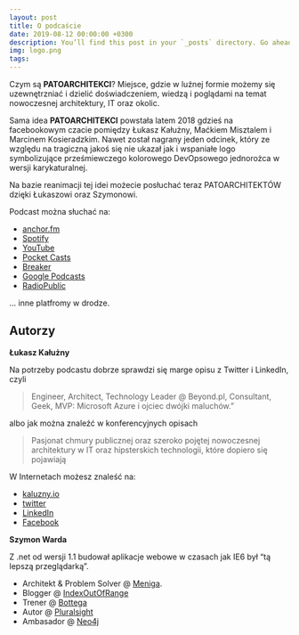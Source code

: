 ```yaml
---
layout: post
title: O podcaście
date: 2019-08-12 00:00:00 +0300
description: You’ll find this post in your `_posts` directory. Go ahead and edit it and re-build the site to see your changes. # Add post description (optional)
img: logo.png
tags: 
---
```

Czym są **PATOARCHITEKCI**? Miejsce, gdzie w luźnej formie możemy się uzewnętrzniać i dzielić doświadczeniem, wiedzą i poglądami na temat nowoczesnej architektury, IT oraz okolic.

Sama idea **PATOARCHITEKCI** powstała latem 2018 gdzieś na facebookowym czacie pomiędzy Łukasz Kałużny, Maćkiem Misztalem i Marcinem Kosieradzkim. Nawet został nagrany jeden odcinek, który ze względu na tragiczną jakoś się nie ukazał jak i wspaniałe logo symbolizujące prześmiewczego kolorowego DevOpsowego jednorożca w wersji karykaturalnej.

Na bazie reanimacji tej idei możecie posłuchać teraz PATOARCHITEKTÓW dzięki Łukaszowi oraz Szymonowi.

Podcast można słuchać na:

- [anchor.fm](https://anchor.fm/patoarchitekciio)
- [Spotify](https://open.spotify.com/show/13wiwR1mmHD3PTBcMt9J9J)
- [YouTube](https://www.youtube.com/channel/UC9_1emyCJi4YhLQWOAEIaMQ/videos)
- [Pocket Casts](https://pca.st/16k1)
- [Breaker](https://www.breaker.audio/patoarchitekci)
- [Google Podcasts](https://www.google.com/podcasts?feed=aHR0cHM6Ly9hbmNob3IuZm0vcy84NzIwMTBjL3BvZGNhc3QvcnNz)
- [RadioPublic](https://radiopublic.com/patoarchitekci-6BJROa)

... inne platfromy w drodze.

## Autorzy

**Łukasz Kałużny**

Na potrzeby podcastu dobrze sprawdzi się marge opisu z Twitter i LinkedIn, czyli 

> Engineer,  Architect,  Technology Leader @ Beyond.pl, Consultant, Geek,  MVP: Microsoft Azure i ojciec dwójki maluchów.”

albo jak można znaleźć w konferencyjnych opisach

> Pasjonat chmury publicznej oraz szeroko pojętej nowoczesnej architektury w IT oraz hipsterskich technologii, które dopiero się pojawiają

W Internetach możesz znaleść na:

- [kaluzny.io](https://kaluzny.io)
- [twitter](https://twitter.com/kaluzaaa)
- [LinkedIn](https://www.linkedin.com/in/lukaszkaluzny/)
- [Facebook](https://facebook.com/kaluznypro/)


**Szymon Warda**

Z .net od wersji 1.1 budował aplikacje webowe w czasach jak IE6 był “tą lepszą przeglądarką”. 

- Architekt & Problem Solver @ [Meniga](https://www.meniga.com/).
- Blogger @ [IndexOutOfRange](http://indexoutofrange.com)
- Trener @ [Bottega](http://bottega.com.pl)
- Autor @ [Pluralsight](https://www.pluralsight.com/courses/microsoft-tpl-dataflow)
- Ambasador @ [Neo4j](https://neo4j.com/ambassador/)
